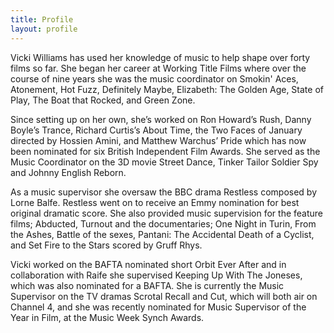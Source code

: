 ```yaml
---
title: Profile
layout: profile
---
```


Vicki Williams has used her knowledge of music to help shape over forty films so far. She began her career at Working Title Films where over the course of nine years she was the music coordinator on Smokin' Aces, Atonement, Hot Fuzz, Definitely Maybe, Elizabeth: The Golden Age, State of Play, The Boat that Rocked, and Green Zone.

Since setting up on her own, she’s worked on Ron Howard’s Rush, Danny Boyle’s Trance, Richard Curtis’s About Time, the Two Faces of January directed by Hossien Amini, and Matthew Warchus’ Pride which has now been nominated for six British Independent Film Awards. She served as the Music Coordinator on the 3D movie Street Dance, Tinker Tailor Soldier Spy and Johnny English Reborn.

As a music supervisor she oversaw the BBC drama Restless composed by Lorne Balfe. Restless went on to receive an Emmy nomination for best original dramatic score. She also provided music supervision for the feature films; Abducted, Turnout and the documentaries; One Night in Turin, From the Ashes, Battle of the sexes, Pantani: The Accidental Death of a Cyclist, and Set Fire to the Stars scored by Gruff Rhys.

Vicki worked on the BAFTA nominated short Orbit Ever After and in collaboration with Raife she supervised Keeping Up With The Joneses, which was also nominated for a BAFTA. She is currently the Music Supervisor on the TV dramas Scrotal Recall and Cut, which will both air on Channel 4, and she was recently nominated for Music Supervisor of the Year in Film, at the Music Week Synch Awards.